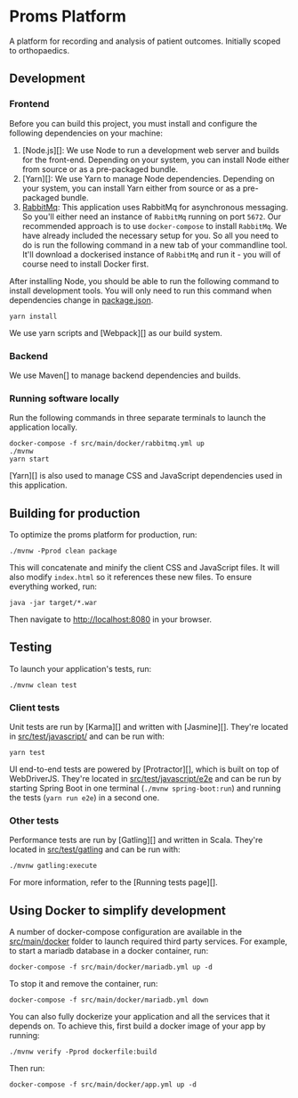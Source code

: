 # Proms Platform
A platform for recording and analysis of patient outcomes. Initially scoped to orthopaedics.

## Development

### Frontend
Before you can build this project, you must install and configure the following dependencies on your machine:

1. [Node.js][]: We use Node to run a development web server and builds for the front-end.
   Depending on your system, you can install Node either from source or as a pre-packaged bundle.
2. [Yarn][]: We use Yarn to manage Node dependencies.
   Depending on your system, you can install Yarn either from source or as a pre-packaged bundle.
3. [RabbitMq](https://www.rabbitmq.com/): This application uses RabbitMq for asynchronous messaging.
    So you'll either need an instance of `RabbitMq` running on port `5672`. Our recommended approach is to use `docker-compose` to install `RabbitMq`. We have already included the necessary setup for you. So all you need to do is run the following command in a new tab of your commandline tool. It'll download a dockerised instance of `RabbitMq` and run it - you will of course need to install Docker first.

After installing Node, you should be able to run the following command to install development tools.
You will only need to run this command when dependencies change in [package.json](package.json).

    yarn install

We use yarn scripts and [Webpack][] as our build system.

### Backend
We use Maven[] to manage backend dependencies and builds.

### Running software locally

Run the following commands in three separate terminals to launch the application locally.

    docker-compose -f src/main/docker/rabbitmq.yml up
    ./mvnw
    yarn start

[Yarn][] is also used to manage CSS and JavaScript dependencies used in this application.

## Building for production

To optimize the proms platform for production, run:

    ./mvnw -Pprod clean package

This will concatenate and minify the client CSS and JavaScript files. It will also modify `index.html` so it references these new files.
To ensure everything worked, run:

    java -jar target/*.war

Then navigate to [http://localhost:8080](http://localhost:8080) in your browser.

## Testing

To launch your application's tests, run:

    ./mvnw clean test

### Client tests

Unit tests are run by [Karma][] and written with [Jasmine][]. They're located in [src/test/javascript/](src/test/javascript/) and can be run with:

    yarn test

UI end-to-end tests are powered by [Protractor][], which is built on top of WebDriverJS. They're located in [src/test/javascript/e2e](src/test/javascript/e2e)
and can be run by starting Spring Boot in one terminal (`./mvnw spring-boot:run`) and running the tests (`yarn run e2e`) in a second one.
### Other tests

Performance tests are run by [Gatling][] and written in Scala. They're located in [src/test/gatling](src/test/gatling) and can be run with:

    ./mvnw gatling:execute

For more information, refer to the [Running tests page][].

## Using Docker to simplify development

A number of docker-compose configuration are available in the [src/main/docker](src/main/docker) folder to launch required third party services.
For example, to start a mariadb database in a docker container, run:

    docker-compose -f src/main/docker/mariadb.yml up -d

To stop it and remove the container, run:

    docker-compose -f src/main/docker/mariadb.yml down

You can also fully dockerize your application and all the services that it depends on.
To achieve this, first build a docker image of your app by running:

    ./mvnw verify -Pprod dockerfile:build

Then run:

    docker-compose -f src/main/docker/app.yml up -d
